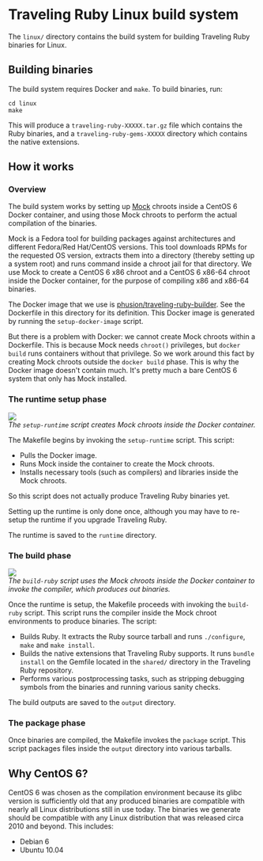 # Traveling Ruby Linux build system

The `linux/` directory contains the build system for building Traveling Ruby binaries for Linux.

## Building binaries

The build system requires Docker and `make`. To build binaries, run:

    cd linux
    make

This will produce a `traveling-ruby-XXXXX.tar.gz` file which contains the Ruby binaries, and a `traveling-ruby-gems-XXXXX` directory which contains the native extensions.

## How it works

### Overview

The build system works by setting up [Mock](http://fedoraproject.org/wiki/Projects/Mock) chroots inside a CentOS 6 Docker container, and using those Mock chroots to perform the actual compilation of the binaries.

Mock is a Fedora tool for building packages against architectures and different Fedora/Red Hat/CentOS versions. This tool downloads RPMs for the requested OS version, extracts them into a directory (thereby setting up a system root) and runs command inside a chroot jail for that directory. We use Mock to create a CentOS 6 x86 chroot and a CentOS 6 x86-64 chroot inside the Docker container, for the purpose of compiling x86 and x86-64 binaries.

The Docker image that we use is [phusion/traveling-ruby-builder](https://registry.hub.docker.com/u/phusion/traveling-ruby-builder/). See the Dockerfile in this directory for its definition. This Docker image is generated by running the `setup-docker-image` script.

But there is a problem with Docker: we cannot create Mock chroots within a Dockerfile. This is because Mock needs `chroot()` privileges, but `docker build` runs containers without that privilege. So we work around this fact by creating Mock chroots outside the `docker build` phase. This is why the Docker image doesn't contain much. It's pretty much a bare CentOS 6 system that only has Mock installed.

### The runtime setup phase

![](https://raw.githubusercontent.com/phusion/traveling-ruby/master/doc/linux_build_system_setup_runtime.png)<br>
_The `setup-runtime` script creates Mock chroots inside the Docker container._

The Makefile begins by invoking the `setup-runtime` script. This script:

 * Pulls the Docker image. 
 * Runs Mock inside the container to create the Mock chroots.
 * Installs necessary tools (such as compilers) and libraries inside the Mock chroots.

So this script does not actually produce Traveling Ruby binaries yet.

Setting up the runtime is only done once, although you may have to re-setup the runtime if you upgrade Traveling Ruby.

The runtime is saved to the `runtime` directory.

### The build phase

![](https://raw.githubusercontent.com/phusion/traveling-ruby/master/doc/linux_build_system_build.png)<br>
_The `build-ruby` script uses the Mock chroots inside the Docker container to invoke the compiler, which produces out binaries._

Once the runtime is setup, the Makefile proceeds with invoking the `build-ruby` script. This script runs the compiler inside the Mock chroot environments to produce binaries. The script:

 * Builds Ruby. It extracts the Ruby source tarball and runs `./configure`, `make` and `make install`.
 * Builds the native extensions that Traveling Ruby supports. It runs `bundle install` on the Gemfile located in the `shared/` directory in the Traveling Ruby repository.
 * Performs various postprocessing tasks, such as stripping debugging symbols from the binaries and running various sanity checks.

The build outputs are saved to the `output` directory.

### The package phase

Once binaries are compiled, the Makefile invokes the `package` script. This script packages files inside the `output` directory into various tarballs.

## Why CentOS 6?

CentOS 6 was chosen as the compilation environment because its glibc version is sufficiently old that any produced binaries are compatible with nearly all Linux distributions still in use today. The binaries we generate should be compatible with any Linux distribution that was released circa 2010 and beyond. This includes:

 * Debian 6
 * Ubuntu 10.04
